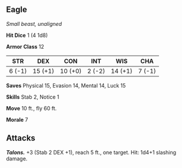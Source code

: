 ## Eagle

*Small beast, unaligned*

**Hit Dice** 1 (4 1d8)

**Armor Class** 12

| STR     | DEX     | CON     | INT     | WIS     | CHA     |
|---------|---------|---------|---------|---------|---------|
|  6 (-1) | 15 (+1) | 10 (+0) |  2 (-2) | 14 (+1) |  7 (-1) |

**Saves** Physical 15, Evasion 14, Mental 14, Luck 15

**Skills** Stab 2, Notice 1

**Move** 10 ft., fly 60 ft.

**Morale** 7

## Attacks

***Talons.*** +3 (Stab 2 DEX +1), reach 5 ft., one target. Hit: 1d4+1 slashing damage.

